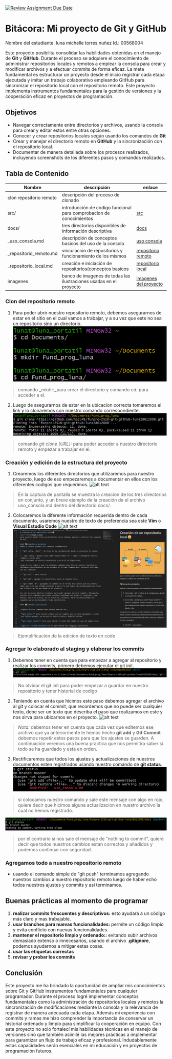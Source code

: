 [![Review Assignment Due Date](https://classroom.github.com/assets/deadline-readme-button-22041afd0340ce965d47ae6ef1cefeee28c7c493a6346c4f15d667ab976d596c.svg)](https://classroom.github.com/a/WV8VkdWq)
# Bitácora: Mi proyecto de Git y GitHub
Nombre del estudiante:  luna michelle torres nuñez 
Id.: 00568004

Este proyecto posibilita consolidar las habilidades obtenidas en el manejo de **Git** y **GitHub**. Durante el proceso se adquiere el conocimiento de administrar repositorios locales y remotos a emplear la consola para crear y modificar archivos y a efectuar commits de forma eficaz. La meta fundamental es estructurar un proyecto desde el inicio registrar cada etapa ejecutada y imitar un trabajo colaborativo empleando GitHub para sincronizar el repositorio local con el repositorio remoto. Este proyecto implementa instrumentos fundamentales para la gestión de versiones y la cooperación eficaz en proyectos de programación. 

## Objetivos 
- Navegar correctamente entre directorios y archivos, usando la consola para crear y editar estos entre otras opciones.
- Conocer y crear repositorios locales según usando los comandos de **Git**
- Crear y manejar el directorio remoto en **GitHub** y la sincronización con el repositorio local.
- Documentar de manera detallada sobre los procesos realizados, incluyendo screenshots de los diferentes pasos y comandos realizados.

## Tabla de Contenido

| Nombre |descripción| enlace |
|--------|-----------|--------|
|clon repositorio remoto|descripción del proceso de clonado|
|src/    |introducción de codigo funcional para comprobacion de conocimientos| [src](./src/)|
|docs/|tres directorios disponibles de información descriptiva|[docs](./docs/) |
| _uso_consola.md|descripción de conceptos basicos del uso de la consola|[uso consola](./docs/uso_consola.md)
| _repositorio_remoto.md |vinculación de repositorios y funcionamiento de los mismos|[repositorio remoto](./docs/repositorio_remoto.md)|
| _repositorio_local.md|creación e iniciación de repositorios(conceptos basicos|[repositorio local](./docs/repositorio_local.md)|
|imagenes|banco de imagenes de todas las ilustraciones usadas en el proyecto|[imagenes del proyecto](./imagenes/) | 


### Clon del repositorio remoto
1. Para poder abrir nuestro repositorio remoto, debemos asegurarnos de estar en el sitio en el cual vamos a trabajar, y a su vez que este no sea un repositorio sino un directorio.
![alt text](imagenes/inicio_proyecto.png)
>comando _mkdir:_para crear el directorio y comando _cd:_ para acceder a el.

2. Luego de asegurarnos de estar en la ubicacion correcta tomaremos el link y lo clonaremos con nuestro comando correspondiente.
![alt text](imagenes/clon_URL_repositorio.png)
>comando _git clone (URL):_ para poder acceder a nuestro directorio remoto y empezar a trabajar en el.

### Creación y edición de la estructura del proyecto

1. Crearemos los diferentes directorios que utilizaremos para nuestro proyecto, luego de eso empezaremos a documentar en ellos con los diferentes codigos que requerimos.
![alt text](<imagenes/creación _de_directorios.png>)
> En la captura de pantalla se muestra la creacion de los tres directorios en conjunto, y un breve ejemplo de la creación de el archivo uso_consola.md dentro del directorio docs/.
2. Colocaremos la diferente información requerida dentro de cada documento, usaremos nuestro de texto de preferencia sea este **Vim** o **Visual Estudio Code**
![alt text](imagenes/edición_de_archivos.png)
![alt text](imagenes/texto_editado_en_code.png)
> Ejemplificación de la edicion de texto en code

### Agregar lo elaborado al staging y elaborar los commits

1. Debemos tener en cuenta que para empezar a agregar al repositorio y realizar los commits, primero debemos ejecutar el git init.
 ![alt text](imagenes/paso_Git_Init.png)
 >No olvidar el git init para poder empezar a guardar en nuestro repositorio y tener historial de codigo

 2. Teniendo en cuenta que hicimos este paso debemos agregar el archivo al git y colocar el commit, que recordemos que no puede ser cualquier texto, debe ser un texto que describa el paso que realizamos en este y nos sirva para ubicarnos en el proyecto.
 ![alt text](imagenes/Git_add_&_Git_commit.png)
 
 >_Nota:_ debemos tener en cuenta que cada vez que editemos ese archivo que ya anteriormente le hemos hecho **git add** y **Git Commit** debemos repetir estos pasos para que los ajustes se guarden.
 A continuación veremos una buena practica que nos permitira saber si todo se ha guardado y esta en orden.

 3. Rectificaremos que todos los ajustes y actualizaciones de nuestros documentos esten registrados usando nuestro comando de **git status**.
 ![](imagenes/git_status_rojo.png)
 > si colocamos nuestro comando y sale este mensaje con algo en rojo, quiere decir que hicimos alguna actualizacion en nuestro archivo la cual no hemos registrado.

 ![alt text](imagenes/git_status_correcto.png)
 > por el contrario si nos sale el mensaje de "nothing to commit", quiere decir que todos nuestros cambios estan correctos y añadidos y podemos continuar con seguridad.

 ### Agregamos todo a nuestro repositorio remoto

 - usando el comando simple de "git push" terminamos agregando nuestros cambios a nuestro repositorio remoto luego de haber echo todos nuestros ajustes y commits y asi terminamos.

 ## Buenas prácticas al momento de programar 

1. **realizar commits frescuentes y descriptivos:** esto ayudará a un código más claro y mas trabajable.
2. **usar branches para nuevas funcionalidades:** permite un código limpio y evita conflicto con nuevas funcionalidades.
3. **mantener el repositorio limpio y ordenado::** evitando subir archivos demasiado extenso o innecesarios, usando el archivo **.gitignore**, podemos ayudarnos a mitigar estas cosas.
3. **usar las etiquetas correctas**
4. **revisar y probar los commits**

## Conclusión

Este proyecto me ha brindado la oportunidad de ampliar mis conocimientos sobre Git y GitHub instrumentos fundamentales para cualquier programador. Durante el proceso logré implementar conceptos fundamentales como la administración de repositorios locales y remotos la sincronización de modificaciones mediante la consola y la relevancia de registrar de manera adecuada cada etapa. Además mi experiencia con commits y ramas me hizo comprender la importancia de conservar un historial ordenado y limpio para simplificar la cooperación en equipo. Con este proyecto no solo fortalecí mis habilidades técnicas en el manejo de versiones sino que también asimilé las mejores prácticas a implementar para garantizar un flujo de trabajo eficaz y profesional. Indudablemente estas capacidades serán esenciales en mi educación y en proyectos de programación futuros. 